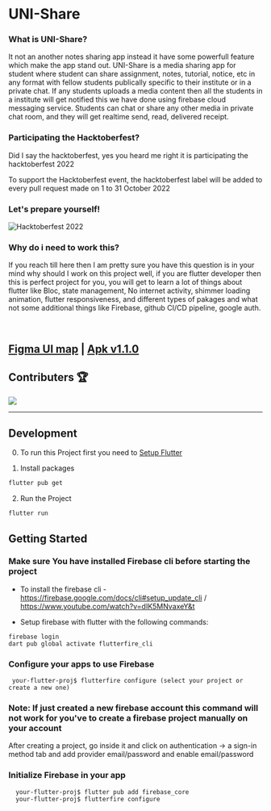 # UNI-Share

### What is UNI-Share?

It not an another notes sharing app instead it have some powerfull feature which make the app stand out. UNI-Share is a media sharing app for student where student can share assignment, notes, tutorial, notice, etc in any format with fellow students publically specific to their institute or in a private chat.
If any students uploads a media content then all the students in a institute will get notified this we have done using firebase cloud messaging service.
Students can chat or share any other media in private chat room, and they will get realtime send, read, delivered receipt.

### Participating the Hacktoberfest?

Did I say the hacktoberfest, yes you heard me right it is participating the hacktoberfest 2022

To support the Hacktoberfest event, the hacktoberfest label will be added to every pull request made on 1 to 31 October 2022

### Let's prepare yourself!

![Hacktoberfest 2022](https://github.com/RajkumarSony/HacktoberFest2022/blob/main/logo.png)

### Why do i need to work this?

If you reach till here then I am pretty sure you have this question is in your mind why should I work on this project well, if you are flutter developer then this is perfect project for you, you will get to learn a lot of things about flutter like Bloc, state management, No internet activity, shimmer loading animation, flutter responsiveness, and different types of pakages and what not some additional things like Firebase, github CI/CD pipeline, google auth.

<br>

## [Figma UI map](https://www.figma.com/file/gfaxLApOmJRt8lFrIRrWku/LPU-Share?node-id=0%3A1) | [Apk v1.1.0](https://github.com/nitin-787/mynotes/releases/tag/v1.1.0)

## Contributers 🏆

<a href="https://github.com/nitin-787/myNotes/graphs/contributors">
  <img src="https://contrib.rocks/image?repo=nitin-787/myNotes" />
</a>

---

## Development

0. To run this Project first you need to [Setup Flutter](https://flutter.dev/docs/get-started/install)

1. Install packages<br/>

```sh
flutter pub get
```

2. Run the Project<br/>

```sh
flutter run
```

## Getting Started

### Make sure You have installed Firebase cli before starting the project

- To install the firebase cli - https://firebase.google.com/docs/cli#setup_update_cli / https://www.youtube.com/watch?v=dIK5MNvaxeY&t

- Setup firebase with flutter with the following commands:

```
firebase login
dart pub global activate flutterfire_cli
```

### Configure your apps to use Firebase

```
 your-flutter-proj$ flutterfire configure (select your project or create a new one)
```

### Note: If just created a new firebase account this command will not work for you've to create a firebase project manually on your account

After creating a project, go inside it and click on authentication -> a sign-in method tab and add provider email/password and enable email/password

### Initialize Firebase in your app

```
  your-flutter-proj$ flutter pub add firebase_core
  your-flutter-proj$ flutterfire configure
```
